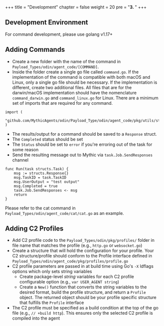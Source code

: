 +++
title = "Development"
chapter = false
weight = 20
pre = "<b>3. </b>"
+++

## Development Environment

For command development, please use golang v1.17+

## Adding Commands

- Create a new folder with the name of the command in `Payload_Types/odin/agent_code/[COMMAND]`.
- Inside the folder create a single go file called `command.go`. If the implementation of the command is compatible with both macOS and Linux, only a single go file should be necessary. If the implementation is different, create two additional files. All files that are for the darwin/macOS implementation should have the nomenclature `command_darwin.go` and `command_linux.go` for Linux. There are a minimum set of imports that are required for any command.
```
import (
	"github.com/MythicAgents/odin/Payload_Type/odin/agent_code/pkg/utils/structs"
)
```

- The results/output for a command should be saved to a `Response` struct.  
- The `Completed` status should be set
- The `Status` should be set to `error` if you're erroring out of the task for some reason
- Send the resulting message out to Mythic via `task.Job.SendResponses` channel

```
func Run(task structs.Task) {
	msg := structs.Response{}
	msg.TaskID = task.TaskID
	msg.UserOutput = "test output"
	msg.Completed = true
	task.Job.SendResponses <- msg
	return
}
```

Please refer to the cat command in `Payload_Types/odin/agent_code/cat/cat.go` as an example.


## Adding C2 Profiles

- Add C2 profile code to the `Payload_Types/odin/pkg/profiles/` folder in file name that matches the profile
  (e.g., `http.go` or `websocket.go`)
- Create a structure that will hold the configuration for your profile. Your C2 structure/profile should conform to
  the Profile interface defined in `Payload_Types/odin/agent_code/pkg/profiles/profile.go`
- C2 profile parameters are passed in at build time using Go's `-X` ldflags options which only sets string variables
  - Create package-level _string_ variables for each C2 profile configurable option (e.g., `var USER_AGENT string`)
  - Create a `New()` function that converts the string variables to the desired format, build the profile structure,
    and return a `Profile` object. The returned object should be your profile specific structure that fulfills the
    `Profile` interface
- The C2 profile must be specified as a build condition at the top of the go file (e.g., `// +build http`).
  This ensures only the selected C2 profile is compiled into the agent
